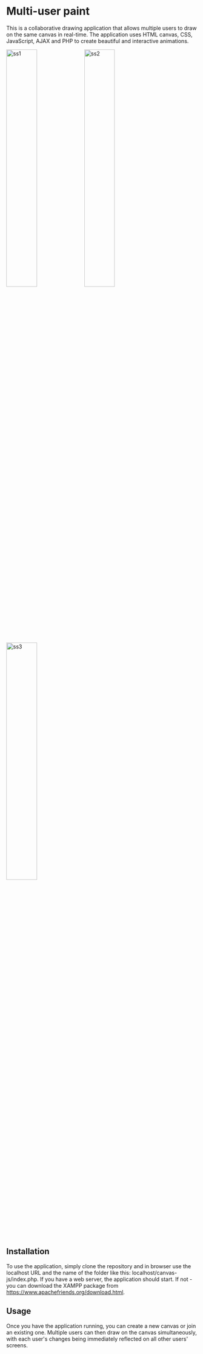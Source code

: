 # Multi-user paint

This is a collaborative drawing application that allows multiple users to draw on the same canvas in real-time. The application uses HTML canvas, CSS, JavaScript, AJAX and PHP to create beautiful and interactive animations.

<img src="images/ss1.png" alt="ss1" width="40%"/>

<img src="images/ss2.png" alt="ss2" width="40%"/>

<img src="images/ss3.png" alt="ss3" width="40%"/>



## Installation
To use the application, simply clone the repository and in browser use the localhost URL and the name of the folder like this: localhost/canvas-js/index.php. If you have a web server, the application should start. If not - you can download the XAMPP package from https://www.apachefriends.org/download.html.

## Usage
Once you have the application running, you can create a new canvas or join an existing one. Multiple users can then draw on the canvas simultaneously, with each user's changes being immediately reflected on all other users' screens.
